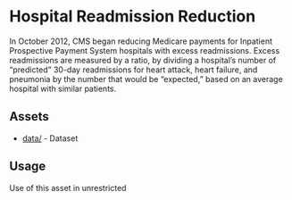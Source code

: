 # Hospital Readmission Reduction
In October 2012, CMS began reducing Medicare payments for Inpatient Prospective Payment System hospitals with excess readmissions. Excess readmissions are measured by a ratio, by dividing a hospital’s number of “predicted” 30-day readmissions for heart attack, heart failure, and pneumonia by the number that would be “expected,” based on an average hospital with similar patients.

## Assets  
* [data/](data/) - Dataset

## Usage 
Use of this asset in unrestricted